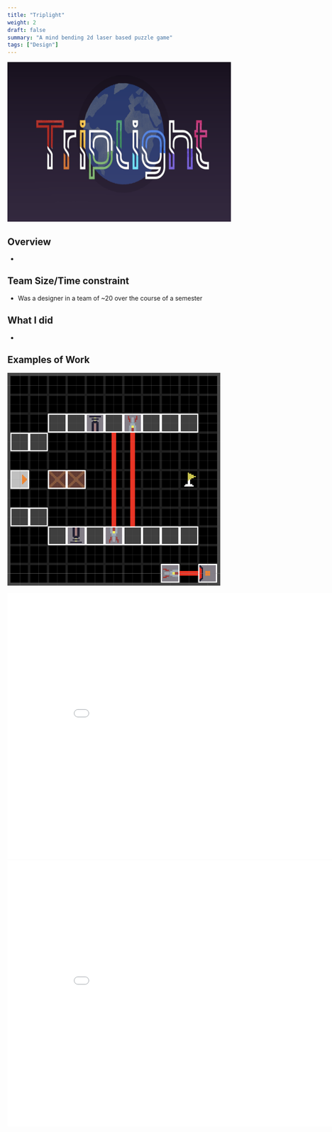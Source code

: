 ```yaml
---
title: "Triplight"
weight: 2
draft: false
summary: "A mind bending 2d laser based puzzle game"
tags: ["Design"]
---
```


<p><img src="featured.png" width="640" height = "360"></p>

## Overview
- 

## Team Size/Time constraint
- Was a designer in a team of ~20 over the course of a semester

## What I did
- 


## Examples of Work
<p><img src="throwback.webp" width="480" height = "480"></p>


<embed src="Triplight Difficulty.pdf" type="application/pdf" width="900" height="600"/>
<embed src="triplight level order.pdf" type="application/pdf" width="900" height="600"/>

